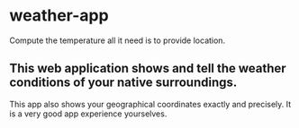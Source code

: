 # weather-app
Compute the temperature all it need is to provide location.
## This web application shows and tell the weather conditions of your native surroundings.
This app also shows your geographical coordinates exactly and precisely.
It is a very good app experience yourselves.
